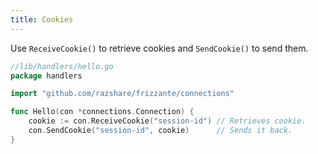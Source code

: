 ```yaml
---
title: Cookies
---
```


Use `ReceiveCookie()` to retrieve cookies and `SendCookie()` to send them.

```go
//lib/handlers/hello.go
package handlers

import "github.com/razshare/frizzante/connections"

func Hello(con *connections.Connection) {
    cookie := con.ReceiveCookie("session-id") // Retrieves cookie.
    con.SendCookie("session-id", cookie)      // Sends it back.
}
```
